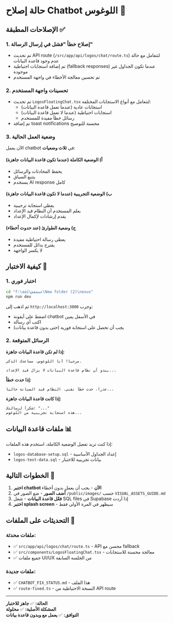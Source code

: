 # حالة إصلاح Chatbot اللوغوس 🔧

## الإصلاحات المطبقة ✅

### 1. إصلاح خطأ "فشل في إرسال الرسالة"
- تم تحديث API route (`/src/app/api/logos/chat/route.ts`) لتتعامل مع حالة عدم وجود قاعدة البيانات
- تم إضافة استجابات احتياطية (fallback responses) عندما تكون الجداول غير موجودة
- تم تحسين معالجة الأخطاء في واجهة المستخدم

### 2. تحسينات واجهة المستخدم
- تم تحديث `LogosFloatingChat.tsx` لتتعامل مع أنواع الاستجابات المختلفة:
  - استجابات عادية (عندما تعمل قاعدة البيانات)
  - استجابات احتياطية (عندما لا تعمل قاعدة البيانات)
  - رسائل خطأ مفيدة للمستخدم
- تم إضافة toast notifications محسنة للتوضيح

### 3. وضعية العمل الحالية
الآن يعمل chatbot في **ثلاث وضعيات**:

#### أ) الوضعية الكاملة (عندما تكون قاعدة البيانات جاهزة)
- يحفظ المحادثات والرسائل
- يتتبع السياق
- يستخدم AI response كامل

#### ب) الوضعية التجريبية (عندما لا تكون قاعدة البيانات جاهزة)
- يعطي استجابة ترحيبية
- يعلم المستخدم أن النظام قيد الإعداد
- يقدم إرشادات لإكمال الإعداد

#### ج) وضعية الطوارئ (عند حدوث أخطاء)
- يعطي رسالة احتياطية مفيدة
- يقترح بدائل للمستخدم
- لا يكسر الواجهة

## كيفية الاختبار 🧪

### 1. اختبار فوري
```bash
cd "f:\aai\عمفقش\New folder (2)\nexus"
npm run dev
```

ثم اذهب إلى `http://localhost:3000` وجرب:
- اضغط على أيقونة chatbot في الأسفل يمين
- اكتب أي رسالة
- يجب أن تحصل على استجابة فورية (حتى بدون قاعدة بيانات)

### 2. الرسائل المتوقعة

**إذا لم تكن قاعدة البيانات جاهزة:**
```
مرحباً! أنا اللوغوس، مساعدك الذكي. 

يبدو أن نظام قاعدة البيانات لا يزال قيد الإعداد...
```

**إذا حدث خطأ:**
```
عذراً، حدث خطأ تقني. النظام قيد الصيانة حالياً...
```

**إذا كانت قاعدة البيانات جاهزة:**
```
شكراً لرسالتك: "..."
هذه استجابة تجريبية من اللوغوس...
```

## ملفات قاعدة البيانات 📊

إذا كنت تريد تفعيل الوضعية الكاملة، استخدم هذه الملفات:
- `logos-database-setup.sql` - إعداد الجداول الأساسية
- `logos-test-data.sql` - بيانات تجريبية للاختبار

## الخطوات التالية 🚀

1. **اختبر chatbot الآن** - يجب أن يعمل بدون أخطاء
2. **أضف الصور** - ضع الصور في `/public/images/` حسب `VISUAL_ASSETS_GUIDE.md`
3. **فعّل قاعدة البيانات** - شغل SQL files في Supabase إذا أردت
4. **اختبر splash screen** - سيظهر في المرة الأولى فقط

## التحديثات على الملفات 📝

### ملفات محدثة:
- ✅ `src/app/api/logos/chat/route.ts` - API محسن مع fallback
- ✅ `src/components/LogosFloatingChat.tsx` - معالجة محسنة للاستجابات
- ✅ جميع ملفات UI/UX من الجلسة السابقة

### ملفات جديدة:
- ✅ `CHATBOT_FIX_STATUS.md` - هذا الملف
- ✅ `route-fixed.ts` - النسخة الاحتياطية من API route

---

**الحالة:** ✅ **جاهز للاختبار**  
**المشكلة الأصلية:** ✅ **محلولة**  
**التوافق:** ✅ **يعمل مع وبدون قاعدة بيانات**
